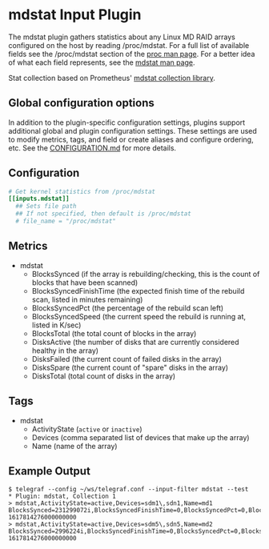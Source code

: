 # mdstat Input Plugin

The mdstat plugin gathers statistics about any Linux MD RAID arrays configured
on the host by reading /proc/mdstat. For a full list of available fields see
the /proc/mdstat section of the [proc man page][man-proc].  For a better idea
of what each field represents, see the [mdstat man page][man-mdstat].

Stat collection based on Prometheus' [mdstat collection library][prom-lib].

[man-proc]: http://man7.org/linux/man-pages/man5/proc.5.html

[man-mdstat]: https://raid.wiki.kernel.org/index.php/Mdstat

[prom-lib]: https://github.com/prometheus/procfs/blob/master/mdstat.go

## Global configuration options <!-- @/docs/includes/plugin_config.md -->

In addition to the plugin-specific configuration settings, plugins support
additional global and plugin configuration settings. These settings are used to
modify metrics, tags, and field or create aliases and configure ordering, etc.
See the [CONFIGURATION.md][CONFIGURATION.md] for more details.

[CONFIGURATION.md]: ../../../docs/CONFIGURATION.md

## Configuration

```toml @sample.conf
# Get kernel statistics from /proc/mdstat
[[inputs.mdstat]]
  ## Sets file path
  ## If not specified, then default is /proc/mdstat
  # file_name = "/proc/mdstat"
```

## Metrics

- mdstat
  - BlocksSynced (if the array is rebuilding/checking, this is the count of
    blocks that have been scanned)
  - BlocksSyncedFinishTime (the expected finish time of the rebuild scan,
    listed in minutes remaining)
  - BlocksSyncedPct (the percentage of the rebuild scan left)
  - BlocksSyncedSpeed (the current speed the rebuild is running at, listed
    in K/sec)
  - BlocksTotal (the total count of blocks in the array)
  - DisksActive (the number of disks that are currently considered healthy
    in the array)
  - DisksFailed (the current count of failed disks in the array)
  - DisksSpare (the current count of "spare" disks in the array)
  - DisksTotal (total count of disks in the array)

## Tags

- mdstat
  - ActivityState (`active` or `inactive`)
  - Devices (comma separated list of devices that make up the array)
  - Name (name of the array)

## Example Output

```shell
$ telegraf --config ~/ws/telegraf.conf --input-filter mdstat --test
* Plugin: mdstat, Collection 1
> mdstat,ActivityState=active,Devices=sdm1\,sdn1,Name=md1 BlocksSynced=231299072i,BlocksSyncedFinishTime=0,BlocksSyncedPct=0,BlocksSyncedSpeed=0,BlocksTotal=231299072i,DisksActive=2i,DisksFailed=0i,DisksSpare=0i,DisksTotal=2i,DisksDown=0i 1617814276000000000
> mdstat,ActivityState=active,Devices=sdm5\,sdn5,Name=md2 BlocksSynced=2996224i,BlocksSyncedFinishTime=0,BlocksSyncedPct=0,BlocksSyncedSpeed=0,BlocksTotal=2996224i,DisksActive=2i,DisksFailed=0i,DisksSpare=0i,DisksTotal=2i,DisksDown=0i 1617814276000000000
```
